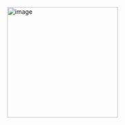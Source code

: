 
<a href="https://www.linkedin.com/in/majajmarj/">
  <img width="256" height="256" alt="image" src="https://github.com/user-attachments/assets/b4d4c374-8686-4425-b33f-5ee1c9de7a14" />
</a>
